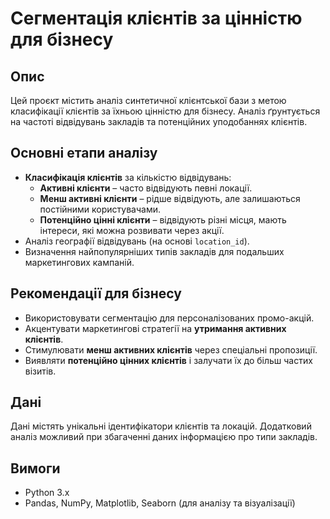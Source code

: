 # Сегментація клієнтів за цінністю для бізнесу

## Опис
Цей проєкт містить аналіз синтетичної клієнтської бази з метою класифікації клієнтів за їхньою цінністю для бізнесу. Аналіз ґрунтується на частоті відвідувань закладів та потенційних уподобаннях клієнтів.

## Основні етапи аналізу
- **Класифікація клієнтів** за кількістю відвідувань:
  - **Активні клієнти** – часто відвідують певні локації.
  - **Менш активні клієнти** – рідше відвідують, але залишаються постійними користувачами.
  - **Потенційно цінні клієнти** – відвідують різні місця, мають інтереси, які можна розвивати через акції.
- Аналіз географії відвідувань (на основі `location_id`).
- Визначення найпопулярніших типів закладів для подальших маркетингових кампаній.

## Рекомендації для бізнесу
- Використовувати сегментацію для персоналізованих промо-акцій.
- Акцентувати маркетингові стратегії на **утримання активних клієнтів**.
- Стимулювати **менш активних клієнтів** через спеціальні пропозиції.
- Виявляти **потенційно цінних клієнтів** і залучати їх до більш частих візитів.

## Дані
Дані містять унікальні ідентифікатори клієнтів та локацій. Додатковий аналіз можливий при збагаченні даних інформацією про типи закладів.

## Вимоги
- Python 3.x
- Pandas, NumPy, Matplotlib, Seaborn (для аналізу та візуалізації)

